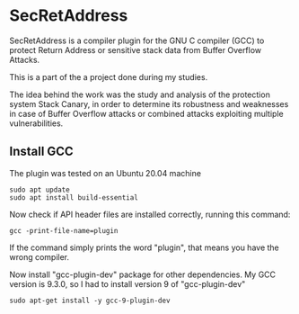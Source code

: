 # SecRetAddress
SecRetAddress is a compiler plugin for the GNU C compiler (GCC) to protect Return Address or sensitive stack data from Buffer Overflow Attacks.

This is a part of the a project done during my studies.

The idea behind the work was the study and analysis of the protection system Stack Canary, in order to determine its robustness and weaknesses in case of Buffer Overflow attacks or combined attacks exploiting multiple vulnerabilities.




## Install GCC

The plugin was tested on an Ubuntu 20.04 machine

``` 
sudo apt update
sudo apt install build-essential
```
Now check if API header files are installed correctly, running this command:
```
gcc -print-file-name=plugin
```
If the command simply prints the word "plugin", that means you have the wrong compiler.

Now install "gcc-plugin-dev" package for other dependencies.
My GCC version is 9.3.0, so I had to install version 9 of "gcc-plugin-dev"

```
sudo apt-get install -y gcc-9-plugin-dev
```

